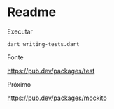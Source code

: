 # Readme

Executar

    dart writing-tests.dart

Fonte

https://pub.dev/packages/test


Próximo

https://pub.dev/packages/mockito